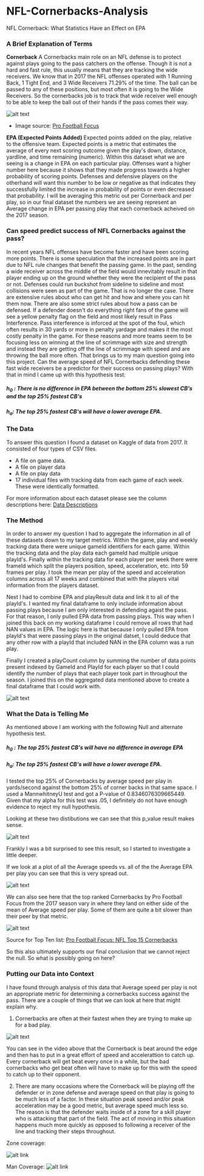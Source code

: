 # NFL-Cornerbacks-Analysis
NFL Cornerback: What Statistics Have an Effect on EPA


### A Brief Explanation of Terms

**Cornerback**
A Cornerbacks main role on an NFL defense is to protect against plays going to the pass catchers on the offense. Though it is not a hard and fast rule, this usually means that they are tracking the wide receivers. We know that in 2017 the NFL offenses operated with 1 Running Back, 1 Tight End, and 3 Wide Receivers 71.29% of the time. The ball can be passed to any of these positions, but most often it is going to the Wide Receivers. So the cornerbacks job is to track that wide receiver well enough to be able to keep the ball out of their hands if the pass comes their way. 

![alt text](https://github.com/scottwilliamhines/NFL-Cornerbacks-Analysis/blob/main/img/Cornerback%20example.gif)
- Image source: [Pro Football Focus](https://www.pff.com/news/nfl-highest-graded-man-coverage-cornerbacks-in-2019-marcus-peters-and-marlon-humphrey-baltimore-ravens)


**EPA (Expected Points Added)**
Expected points added on the play, relative to the offensive team. Expected points is a metric that estimates the average of every next scoring outcome given the play's down, distance, yardline, and time remaining (numeric). Within this dataset what we are seeing is a change in EPA on each particular play. Offenses want a higher number here because it shows that they made progress towards a higher probability of scoring points. Defenses and defensive players on the otherhand will want this number to be low or negative as that indicates they successfully limited the increase in probability of points or even decreased that probability. I will be averaging this metric out per Cornerback and per play, so in our final dataset the numbers we are seeing represent an Average change in EPA per passing play that each cornerback acheived on the 2017 season. 

### Can speed predict success of NFL Cornerbacks against the pass?
In recent years NFL offenses have become faster and have been scoring more points. There is some speculation that the increased points are in part due to NFL rule changes that benefit the passing game. In the past, sending a wide receiver across the middle of the field would innevitably result in that player ending up on the ground whether they were the recipient of the pass or not. Defenses could run buckshot from sideline to sideline and most collisions were seen as part of the game. That is no longer the case. There are extensive rules about who can get hit and how and where you can hit them now. There are also some strict rules about how a pass can be defensed. If a defender doesn't do everything right fans of the game will see a yellow penalty flag on the field and most likely result in Pass Interference. Pass interference is inforced at the spot of the foul, which often results in 30 yards or more in penalty yardage and makes it the most costly penalty in the game.  For these reasons and more teams seem to be focusing less on winning at the line of scrimmage with size and strength and instead they are getting off the line of scrimmage with speed and are throwing the ball more often. That brings us to my main question going into this project. Can the average speed of NFL Cornerbacks defending these fast wide receivers be a predictor for their success on passing plays? With that in mind I came up with this hypothesis test:

##### $h_0$ : There is no difference in EPA between the bottom 25% slowest CB's and the top 25% fastest CB's 
##### $h_a$: The top 25% fastest CB's will have a lower average EPA. 


### The Data
To answer this question I found a dataset on Kaggle of data from 2017. It consisted of four types of CSV files.

- A file on game data.
- A file on player data
- A file on play data
- 17 individual files with tracking data from each game of each week. These were identically formatted.

For more information about each dataset please see the column descriptions here: [Data Descriptions](https://github.com/scottwilliamhines/NFL-Cornerbacks-Analysis/blob/main/notebooks/Data%20Descriptions.ipynb)

### The Method

In order to answer my question I had to aggregate the information in all of these datasets down to my target metrics. Within the game, play and weekly tracking data there were unique gameId identifiers for each game. Within the tracking data and the play data each gameId had multiple unique playId's. Finally within the tracking data for each player per week there were frameId which split the players position, speed, acceleration, etc. into 59 frames per play. I took the mean per play of the speed and acceleration columns across all 17 weeks and combined that with the players vital information from the players dataset.

Next I had to combine EPA and playResult data and link it to all of the playId's. I wanted my final dataframe to only include information about passing plays because I am only interested in defending agaist the pass. For that reason, I only pulled EPA data from passing plays. This way when I joined this back on my working dataframe I could remove all rows that had NAN values in EPA. The logic here is that because I only pulled EPA from playId's that were passing plays in the original datset, I could deduce that any other row  with a playId that included NAN in the EPA column was a run play. 

Finally I created a playCount column by summing the number of data points present indexed by GameId and PlayId for each player so that I could identify the number of plays that each player took part in throughout the season. I joined this on the aggregated data mentioned above to create a final dataframe that I could work with.

![alt text](https://github.com/scottwilliamhines/NFL-Cornerbacks-Analysis/blob/main/img/FInal%20Cornerback%20DataFrame%20example.png)

### What the Data is Telling Me

As mentioned above I am working with the following Null and alternate hypothesis test.

##### $h_0$ : The top 25% fastest CB's will have no difference in average EPA
##### $h_a$: The top 25% fastest CB's will have a lower average EPA. 

I tested the top 25% of Cornerbacks by average speed per play in yards/second against the bottom 25% of corner backs in that same space. I used a MannwhitneyU test and got a P-value of 0.8346076309665449. Given that my alpha for this test was .05, I definitely do not have enough evidence to reject my null hypothesis.

Looking at these two distibutions we can see that this p_value result makes sense.

![alt text](https://github.com/scottwilliamhines/NFL-Cornerbacks-Analysis/blob/main/img/Distribution%20of%20Average%20EPA:%20Cornerbacks.png)

Frankly I was a bit surprised to see this result, so I started to investigate a little deeper. 

If we look at a plot of all the Average speeds vs. all of the the Average EPA per play you can see that this is very spread out. 

![alt text](https://github.com/scottwilliamhines/NFL-Cornerbacks-Analysis/blob/main/img/Corner%20Back%20Average%20Speed%20Vs.%20Average%20EPA.png)

We can also see here that the top ranked Cornerbacks by Pro Football Focus from the 2017 season vary in where they land on either side of the mean of Average speed per play. Some of them are quite a bit slower than their peer by that metric. 

![alt text](https://github.com/scottwilliamhines/NFL-Cornerbacks-Analysis/blob/main/img/Top%20CB%20Against%20the%20Average%20Speed.png)

Source for Top Ten list: [Pro Football Focus: NFL Top 15 Cornerbacks](https://www.pff.com/news/pro-hayward-ramsey-headline-the-nfls-top-cornerbacks-heading-into-2018)

So this also ultimately supports our final conclusion that we cannot reject the null. So what is possibly going on here?

### Putting our Data into Context

I have found through analysis of this data that Average speed per play is not an appropriate metric for determining a cornerbacks success against the pass. There are a couple of things that we can look at here that might explain why. 

1. Cornerbacks are often at their fastest when they are trying to make up for a bad play. 

![alt text](https://github.com/scottwilliamhines/NFL-Cornerbacks-Analysis/blob/main/img/Corner%20back%20is%20beat.gif)

You can see in the video above that the Cornerback is beat around the edge and then has to put in a great effort of speed and accelerattion to catch up. Every cornerback will get beat every once in a while, but the bad cornerbacks who get beat often will have to make up for this with the speed to catch up to their opponent.

2. There are many occasions where the Cornerback will be playing off the defender or in zone defense and average speed on that play is going to be much less of a factor. In these situation peak speed and/or peak acceleration may be a good metric, but average speed much less so. The reason is that the defender waits inside of a zone for a skill player who is attacking that part of the field. The act of moving in this situation happens much more quickly as opposed to following a receiver of the line and tracking their steps throughout. 

Zone coverage:

![alt link](https://github.com/scottwilliamhines/NFL-Cornerbacks-Analysis/blob/main/img/Zone%20Defense.gif)

Man Coverage:
![alt link](https://github.com/scottwilliamhines/NFL-Cornerbacks-Analysis/blob/main/img/Man%20coverage.gif)




